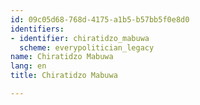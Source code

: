 ```yaml
---
id: 09c05d68-768d-4175-a1b5-b57bb5f0e8d0
identifiers:
- identifier: chiratidzo_mabuwa
  scheme: everypolitician_legacy
name: Chiratidzo Mabuwa
lang: en
title: Chiratidzo Mabuwa

---
```

